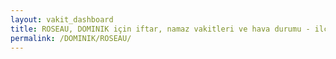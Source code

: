 ```yaml
---
layout: vakit_dashboard
title: ROSEAU, DOMINIK için iftar, namaz vakitleri ve hava durumu - ilçe/eyalet seç
permalink: /DOMINIK/ROSEAU/
---
```


<script type="text/javascript">
  var GLOBAL_COUNTRY = 'DOMINIK';
  var GLOBAL_CITY = 'ROSEAU';
  var GLOBAL_STATE = '';
  var lat = 72;
  var lon = 21;
</script>
